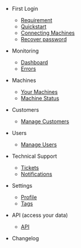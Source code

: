 - First Login

  - [Requirement](docs-en/requirement.md)
  - [Quickstart](docs-en/quickstart.md)
  - [Connecting Machines](docs-en/connect-machines.md)
  - [Recover password](docs-en/recover-password.md)
  
- Monitoring

  - [Dashboard](docs-en/dashboard.md)
  - [Errors](docs-en/errori.md)
  
- Machines

  - [Your Machines](docs-en/machines.md)
  - [Machine Status](docs-en/machine.md)

- Customers

  - [Manage Customers](docs-en/customers.md)
  
- Users

  - [Manage Users](docs-en/users.md)
 
- Technical Support

  - [Tickets](docs-en/tickets.md)
  - [Notifications](docs-en/notifications.md)
    
- Settings

  - [Profile](docs-en/profile.md)
  - [Tags](docs-en/tags.md)

- API (access your data)

  - [API](docs-en/api.md)


- Changelog
